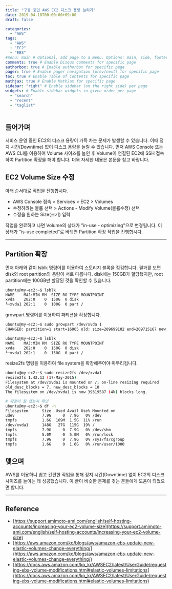 ```yaml
---
title: "구동 중인 AWS EC2 디스크 용량 늘리기"
date: 2019-04-18T00:00:00+09:00
draft: false

categories:
  - "AWS"
tags:
  - "AWS"
  - "EC2"
  - "EBS"
#menu: main # Optional, add page to a menu. Options: main, side, footer
comments: true # Enable Disqus comments for specific page
authorbox: true # Enable authorbox for specific page
pager: true # Enable pager navigation (prev/next) for specific page
toc: true # Enable Table of Contents for specific page
mathjax: true # Enable MathJax for specific page
sidebar: "right" # Enable sidebar (on the right side) per page
widgets: # Enable sidebar widgets in given order per page
  - "search"
  - "recent"
  - "taglist"
---
```


## 들어가며

서비스 운영 중인 EC2의 디스크 용량이 가득 차는 문제가 발생할 수 있습니다. 이때 정지 시간(Downtime) 없이 디스크 용량을 늘릴 수 있습니다. 먼저 AWS Console 또는 AWS CLI를 이용하여 Volume 사이즈를 늘인 후 Volume이 연결된 EC2에 SSH 접속하여 Partition 확장을 해야 합니다. 더욱 자세한 내용은 본문을 참고 바랍니다.

## EC2 Volume Size 수정
아래 순서대로 작업을 진행합시다.
- AWS Console 접속 > Services > EC2 > Volumes 
- 수정하려는 볼륨 선택 > Actions - Modify Volume(볼륨수정) 선택 
- 수정을 원하는 Size(크기) 입력

작업을 완료하고 나면 Volume의 상태가 "in-use - optimizing"으로 변경됩니다. 이 상태가 "is-use completed"로 바뀌면 Partition 확장 작업을 진행합시다.

---

## Partition 확장

  먼저 아래와 같이 lsblk 명령어를 이용하여 스토리지 블록을 점검합니다. 결과를 보면 disk와 root partition의 용량이 서로 다릅니다. disk에는 150GB가 할당됐지만, root partition에는 100GB만 할당된 것을 확인할 수 있습니다.

```bash
ubuntu@my-ec2:~$ lsblk
NAME    MAJ:MIN RM  SIZE RO TYPE MOUNTPOINT
xvda    202:0    0  150G  0 disk 
└─xvda1 202:1    0  100G  0 part /
```

  growpart 명령어를 이용하여 파티션을 확장합니다.

```bash
ubuntu@my-ec2:~$ sudo growpart /dev/xvda 1
CHANGED: partition=1 start=16065 old: size=209699102 end=209715167 new: size=314556702,end=314572767

ubuntu@my-ec2:~$ lsblk
NAME    MAJ:MIN RM  SIZE RO TYPE MOUNTPOINT
xvda    202:0    0  150G  0 disk 
└─xvda1 202:1    0  150G  0 part /
```

  resize2fs 명령을 이용하여 file system을 확장해주어야 마무리됩니다.

```bash
ubuntu@my-ec2:~$ sudo resize2fs /dev/xvda1
resize2fs 1.42.13 (17-May-2015)
Filesystem at /dev/xvda1 is mounted on /; on-line resizing required
old_desc_blocks = 7, new_desc_blocks = 10
The filesystem on /dev/xvda1 is now 39319587 (4k) blocks long.

# 확장이 잘 됐는지 확인
ubuntu@my-ec2:~$ df -h
Filesystem      Size  Used Avail Use% Mounted on
udev            7.9G     0  7.9G   0% /dev
tmpfs           1.6G  169M  1.5G  11% /run
/dev/xvda1      148G   27G  115G  19% /
tmpfs           7.9G     0  7.9G   0% /dev/shm
tmpfs           5.0M     0  5.0M   0% /run/lock
tmpfs           7.9G     0  7.9G   0% /sys/fs/cgroup
tmpfs           1.6G     0  1.6G   0% /run/user/1000
```

## 맺으며

  AWS를 이용하니 쉽고 간편한 작업을 통해 정지 시간(Downtime) 없이 EC2의 디스크 사이즈를 늘이는 데 성공했습니다. 이 글이 비슷한 문제를 겪는 분들에게 도움이 되었으면 합니다.
  
---

## Reference
- [https://support.amimoto-ami.com/english/self-hosting-accounts/increasing-your-ec2-volume-size](https://support.amimoto-ami.com/english/self-hosting-accounts/increasing-your-ec2-volume-size)
- [https://aws.amazon.com/ko/blogs/aws/amazon-ebs-update-new-elastic-volumes-change-everything/](https://aws.amazon.com/ko/blogs/aws/amazon-ebs-update-new-elastic-volumes-change-everything/)
- [https://docs.aws.amazon.com/ko_kr/AWSEC2/latest/UserGuide/requesting-ebs-volume-modifications.html#elastic-volumes-limitations](https://docs.aws.amazon.com/ko_kr/AWSEC2/latest/UserGuide/requesting-ebs-volume-modifications.html#elastic-volumes-limitations)

